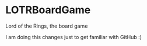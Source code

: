 # LOTRBoardGame
Lord of the Rings, the board game

I am doing this changes just to get familiar with GitHub :)
